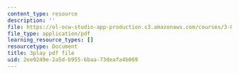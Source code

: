 ```yaml
---
content_type: resource
description: ''
file: https://ol-ocw-studio-app-production.s3.amazonaws.com/courses/3-091sc-introduction-to-solid-state-chemistry-fall-2010/2ee9249e2a5db9556baa73deafa4b069_AFS4JbQGB0c.pdf
file_type: application/pdf
learning_resource_types: []
resourcetype: Document
title: 3play pdf file
uid: 2ee9249e-2a5d-b955-6baa-73deafa4b069
---
```

